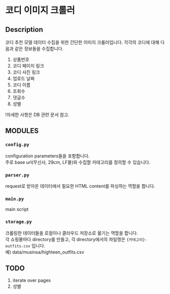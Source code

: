 # 코디 이미지 크롤러

## Description
코디 추천 모델 데이터 수집을 위한 간단한 이미지 크롤러입니다.
각각의 코디에 대해 다음과 같은 정보들을 수집합니다.  
1. 상품번호
2. 코디 페이지 링크
3. 코디 사진 링크
4. 업로드 날짜
5. 코디 이름
6. 조회수
7. 댓글수
8. 성별

!자세한 사항은 DB 관련 문서 참고.  

## MODULES

### `config.py`
configuration parameters들을 포함합니다.  
주로 base url(무신사, 29cm, LF몰)와 수집할 카테고리를 정의할 수 있습니다.  

### `parser.py`
request로 받아온 데이터에서 필요한 HTML content를 파싱하는 역할을 합니다.  

### `main.py`
main script

### `storage.py`
크롤링한 데이터들을 로컬이나 클라우드 저장소로 옮기는 역할을 합니다.  
각 쇼핑몰마다 directory를 만들고,
각 directory에서의 파일명은 `{카테고리}-outfits.csv` 입니다.  
예) data/musinsa/highteen_outfits.csv

## TODO
1. iterate over pages
2. 성별
